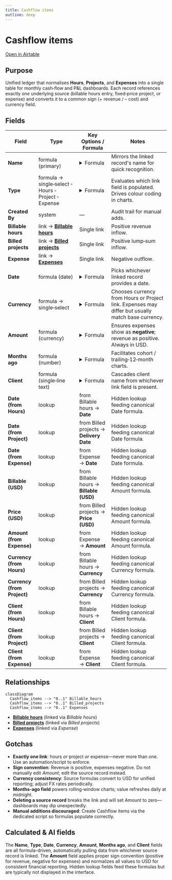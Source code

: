 ```yaml
---
title: Cashflow items
outline: deep
---
```


# Cashflow items

[Open in Airtable](https://airtable.com/appAeUFSMOuOVDfCV/tblZhFXFFYHJsmCVn)

## Purpose
Unified ledger that normalises **Hours**, **Projects**, and **Expenses** into a single table for monthly cash‑flow and P&L dashboards. Each record references exactly *one* underlying source (billable hours entry, fixed‑price project, or expense) and converts it to a common sign (+ revenue / – cost) and currency field.

## Fields

| Field | Type | Key Options / Formula | Notes |
| ----- | ---- | --------------------- | ----- |
| **Name** | formula (primary) | <details><summary>Formula</summary>`IF(Billable hours, Billable hours, IF(Billed projects, Billed projects, Expense))`</details> | Mirrors the linked record's name for quick recognition. |
| **Type** | formula → single‑select ▫︎ Hours ▫︎ Project ▫︎ Expense | <details><summary>Formula</summary>`IF(Billable hours, 'Hours', IF(Billed projects, 'Project', 'Expense'))`</details> | Evaluates which link field is populated. Drives colour coding in charts. |
| **Created By** | system | — | Audit trail for manual adds. |
| **Billable hours** | link → [**Billable hours**](https://airtable.com/appAeUFSMOuOVDfCV/tblBhPqOGFIV86qsb) | Single link | Positive revenue inflow. |
| **Billed projects** | link → [**Billed projects**](https://airtable.com/appAeUFSMOuOVDfCV/tbl0oXRRiB7Fj1vEl) | Single link | Positive lump‑sum inflow. |
| **Expense** | link → [**Expenses**](https://airtable.com/appAeUFSMOuOVDfCV/tbl4rs8m2aGUcyH90) | Single link | Negative outflow. |
| **Date** | formula (date) | <details><summary>Formula</summary>`IF({Date (from Hours)}, {Date (from Hours)}, IF({Date (from Project)}, {Date (from Project)}, {Date (from Expense)}))`</details> | Picks whichever linked record provides a date. |
| **Currency** | formula → single‑select | <details><summary>Formula</summary>`IF({Currency (from Hours)}, {Currency (from Hours)}, IF({Currency (from Project)}, {Currency (from Project)}, 'USD'))`</details> | Chooses currency from Hours or Project link. Expenses may differ but usually match base currency. |
| **Amount** | formula (currency) | <details><summary>Formula</summary>`IF(Expense, {Amount (from Expense)} * -1, IF({Billable hours}, {Billable (USD)}, {Price (USD)}))`</details> | Ensures expenses show as **negative**; revenue as positive. Always in USD. |
| **Months ago** | formula (number) | <details><summary>Formula</summary>`FLOOR(DATETIME_DIFF(TODAY(), Date, 'month'))`</details> | Facilitates cohort / trailing‑12‑month charts. |
| **Client** | formula (single‑line text) | <details><summary>Formula</summary>`IF({Client (from Hours)}, {Client (from Hours)}, IF({Client (from Project)}, {Client (from Project)}, {Client (from Expense)}))`</details> | Cascades client name from whichever link field is present. |
| **Date (from Hours)** | lookup | from Billable hours → **Date** | Hidden lookup feeding canonical Date formula. |
| **Date (from Project)** | lookup | from Billed projects → **Delivery Date** | Hidden lookup feeding canonical Date formula. |
| **Date (from Expense)** | lookup | from Expense → **Date** | Hidden lookup feeding canonical Date formula. |
| **Billable (USD)** | lookup | from Billable hours → **Billable (USD)** | Hidden lookup feeding canonical Amount formula. |
| **Price (USD)** | lookup | from Billed projects → **Price (USD)** | Hidden lookup feeding canonical Amount formula. |
| **Amount (from Expense)** | lookup | from Expense → **Amount** | Hidden lookup feeding canonical Amount formula. |
| **Currency (from Hours)** | lookup | from Billable hours → **Currency** | Hidden lookup feeding canonical Currency formula. |
| **Currency (from Project)** | lookup | from Billed projects → **Currency** | Hidden lookup feeding canonical Currency formula. |
| **Client (from Hours)** | lookup | from Billable hours → **Client** | Hidden lookup feeding canonical Client formula. |
| **Client (from Project)** | lookup | from Billed projects → **Client** | Hidden lookup feeding canonical Client formula. |
| **Client (from Expense)** | lookup | from Expense → **Client** | Hidden lookup feeding canonical Client formula. |

## Relationships

```mermaid
classDiagram
  Cashflow_items --> "0..1" Billable_hours
  Cashflow_items --> "0..1" Billed_projects
  Cashflow_items --> "0..1" Expenses
```

- **[Billable hours](https://airtable.com/appAeUFSMOuOVDfCV/tblBhPqOGFIV86qsb)** (linked via *Billable hours*)
- **[Billed projects](https://airtable.com/appAeUFSMOuOVDfCV/tbl0oXRRiB7Fj1vEl)** (linked via *Billed projects*)
- **[Expenses](https://airtable.com/appAeUFSMOuOVDfCV/tbl4rs8m2aGUcyH90)** (linked via *Expense*)

## Gotchas

* **Exactly one link**: hours *or* project *or* expense—never more than one. Use an automation/script to enforce.
* **Sign convention**: Revenue is positive, expenses negative. Do not manually edit *Amount*; edit the source record instead.
* **Currency consistency**: Source formulas convert to USD for unified reporting; adjust FX rates periodically.
* **Months‑ago field** powers rolling‑window charts; value refreshes daily at midnight.
* **Deleting a source record** breaks the link and will set Amount to zero—dashboards may dip unexpectedly.
* **Manual additions discouraged**: Create Cashflow items via the dedicated script so formulas populate correctly.

## Calculated & AI fields
The **Name**, **Type**, **Date**, **Currency**, **Amount**, **Months ago**, and **Client** fields are all formula-driven, automatically pulling data from whichever source record is linked. The **Amount** field applies proper sign convention (positive for revenue, negative for expenses) and normalizes all values to USD for consistent financial reporting. Hidden lookup fields feed these formulas but are typically not displayed in the interface.
